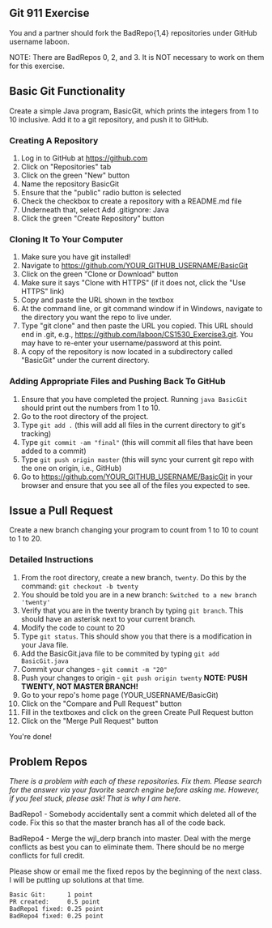 ## Git 911 Exercise

You and a partner should fork the BadRepo{1,4} repositories under GitHub username laboon.

NOTE: There are BadRepos 0, 2, and 3.  It is NOT necessary to work on them for this exercise. 

## Basic Git Functionality

Create a simple Java program, BasicGit, which prints the integers from 1 to 10 inclusive.  Add it to a git repository, and push it to GitHub.

### Creating A Repository

1. Log in to GitHub at https://github.com
2. Click on "Repositories" tab
3. Click on the green "New" button
4. Name the repository BasicGit
5. Ensure that the "public" radio button is selected
6. Check the checkbox to create a repository with a README.md file
7. Underneath that, select Add .gitignore: Java
8. Click the green "Create Repository" button

### Cloning It To Your Computer

1. Make sure you have git installed!
1. Navigate to https://github.com/YOUR_GITHUB_USERNAME/BasicGit
2. Click on the green "Clone or Download" button
3. Make sure it says "Clone with HTTPS" (if it does not, click the "Use HTTPS" link)
4. Copy and paste the URL shown in the textbox
5. At the command line, or git command window if in Windows, navigate to the directory you want the repo to live under.
6. Type "git clone" and then paste the URL you copied.  This URL should end in .git, e.g., https://github.com/laboon/CS1530_Exercise3.git.  You may have to re-enter your username/password at this point.
6. A copy of the repository is now located in a subdirectory called "BasicGit" under the current directory.

### Adding Appropriate Files and Pushing Back To GitHub

1. Ensure that you have completed the project.  Running `java BasicGit` should print out the numbers from 1 to 10.
2. Go to the root directory of the project.
3. Type `git add .` (this will add all files in the current directory to git's tracking)
4. Type `git commit -am "final"` (this will commit all files that have been added to a commit)
5. Type `git push origin master` (this will sync your current git repo with the one on origin, i.e., GitHub)
6. Go to https://github.com/YOUR_GITHUB_USERNAME/BasicGit in your browser and ensure that you see all of the files you expected to see.

## Issue a Pull Request

Create a new branch changing your program to count from 1 to 10 to count to 1 to 20.

### Detailed Instructions

1. From the root directory, create a new branch, `twenty`.  Do this by the command: `git checkout -b twenty`
2. You should be told you are in a new branch: `Switched to a new branch 'twenty'`
3. Verify that you are in the twenty branch by typing `git branch`.  This should have an asterisk next to your current branch.
4. Modify the code to count to 20
5. Type `git status`.  This should show you that there is a modification in your Java file.
6. Add the BasicGit.java file to be commited by typing `git add BasicGit.java`
7. Commit your changes - `git commit -m "20"`
8. Push your changes to origin - `git push origin twenty` __NOTE: PUSH TWENTY, NOT MASTER BRANCH!__
9. Go to your repo's home page (YOUR_USERNAME/BasicGit)
10. Click on the "Compare and Pull Request" button
11. Fill in the textboxes and click on the green Create Pull Request button
12. Click on the "Merge Pull Request" button

You're done!


## Problem Repos

_There is a problem with each of these repositories.  Fix them.  Please search for the answer via your favorite search engine before asking me.  However, if you feel stuck, please ask!  That is why I am here._

BadRepo1 - Somebody accidentally sent a commit which deleted all of the code.  Fix this so that the master branch has all of the code back.

BadRepo4 - Merge the wjl_derp branch into master. Deal with the merge conflicts as best you can to eliminate them.  There should be no merge conflicts for full credit.

Please show or email me the fixed repos by the beginning of the next class.  I will be putting up solutions at that time.

```
Basic Git:      1 point
PR created:     0.5 point
BadRepo1 fixed: 0.25 point
BadRepo4 fixed: 0.25 point
```

